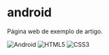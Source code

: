 # android
 Página web de exemplo de artigo.

![Android](https://gizmodo.uol.com.br/wp-content/blogs.dir/8/files/2019/08/android-10-google.jpg)
![HTML5](https://rafaelcintralopes.com.br/wp-content/uploads/2018/01/HTML55.png)
![CSS3](https://arquivo.devmedia.com.br/cursos/imagem/curso_o-que-e-css_1970.jpg)